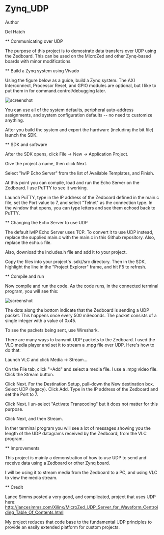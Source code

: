 # Zynq_UDP

Author

Del Hatch

** Communicating over UDP

The purpose of this project is to demostrate data transfers over UDP using the Zedboard. This can be used on the MicroZed and other Zynq-based boards with minor modifications.

** Build a Zynq system using Vivado

Using the figure below as a guide, build a Zynq system. The AXI Interconnect, Processor Reset, and GPIO modules are optional, but I like to put them in for command.control/debugging later.

![screenshot](https://github.com/delhatch/Zynq_UDP/blob/master/system.JPG)

You can use all of the system defaults, peripheral auto-address assignments, and system configuration defaults -- no need to customize anything.

After you build the system and export the hardware (including the bit file) launch the SDK.

** SDK and software

After the SDK opens, click File -> New -> Application Project.

Give the project a name, then click Next.

Select "lwIP Echo Server" from the list of Available Templates, and Finish.

At this point you can compile, load and run the Echo Server on the Zedboard. I use PuTTY to see it working.

Launch PuTTY, type in the IP address of the Zedboard defined in the main.c file, set the Port value to 7, and select "Telnet" as the connection type. In the window that opens, you can type letters and see them echoed back to PuTTY.

** Changing the Echo Server to use UDP

The default lwIP Echo Server uses TCP. To convert it to use UDP instead, replace the supplied main.c with the main.c in this Github repository. Also, replace the echo.c file.

Also, download the includes.h file and add it to your project.

Copy the files into your project's <project>.sdk/<project>/src directory. Then in the SDK, highlight the <SDK project> line in the "Project Explorer" frame, and hit F5 to refresh.

** Compile and run

Now compile and run the code. As the code runs, in the connected terminal program, you will see this:

![screenshot](https://github.com/delhatch/Zynq_UDP/blob/master/terminal.JPG)

The dots along the bottom indicate that the Zedboard is sending a UDP packet. This happens once every 500 mSeconds. The packet consists of a single integer with a value of 0x45.

To see the packets being sent, use Wireshark.

There are many ways to transmit UDP packets to the Zedboard. I used the VLC media player and set it to stream a .mpg file over UDP. Here's how to do that:

Launch VLC and click Media -> Stream...

On the File tab, click "+Add" and select a media file. I use a .mpg video file. Click the Stream button.

Click Next. For the Destination Setup, pull-down the New destination box. Select UDP (legacy). Click Add. Type in the IP address of the Zedboard and set the Port to 7.

Click Next. I un-select "Activate Transcoding" but it does not matter for this purpose.

Click Next, and then Stream.

In ther terminal program you will see a lot of messages showing you the length of the UDP datagrams received by the Zedboard, from the VLC program.

** Improvements

This project is mainly a demonstration of how to use UDP to send and receive data using a Zedboard or other Zynq board.

I will be using it to stream media from the Zedboard to a PC, and using VLC to view the media stream.

** Credit

Lance Simms posted a very good, and complicated, project that uses UDP here: http://lancesimms.com/Xilinx/MicroZed_UDP_Server_for_Waveform_Centroiding_Table_Of_Contents.html

My project reduces that code base to the fundamental UDP principles to provide an easily extended platform for custom projects.

